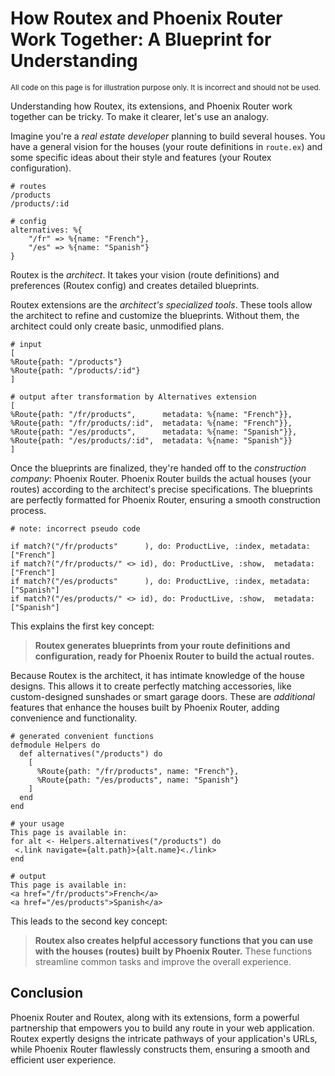# How Routex and Phoenix Router Work Together: A Blueprint for Understanding

<small>
 All code on this page is for illustration purpose only. It is incorrect and
 should not be used.
</small>

Understanding how Routex, its extensions, and Phoenix Router work together can
be tricky. To make it clearer, let's use an analogy.

Imagine you're a *real estate developer* planning to build several houses. You
have a general vision for the houses (your route definitions in `route.ex`) and
some specific ideas about their style and features (your Routex configuration).

```
# routes
/products
/products/:id

# config
alternatives: %{
    "/fr" => %{name: "French"},
    "/es" => %{name: "Spanish"}
}
```

Routex is the *architect*. It takes your vision (route definitions) and
preferences (Routex config) and creates detailed blueprints.

Routex extensions are the *architect's specialized tools*. These tools allow the
architect to refine and customize the blueprints. Without them, the architect
could only create basic, unmodified plans.

```
# input
[
%Route{path: "/products"}
%Route{path: "/products/:id"}
]

# output after transformation by Alternatives extension
[
%Route{path: "/fr/products",      metadata: %{name: "French"}},
%Route{path: "/fr/products/:id",  metadata: %{name: "French"}},
%Route{path: "/es/products",      metadata: %{name: "Spanish"}},
%Route{path: "/es/products/:id",  metadata: %{name: "Spanish"}}
]
```

Once the blueprints are finalized, they're handed off to the *construction
company*: Phoenix Router. Phoenix Router builds the actual houses (your routes)
according to the architect's precise specifications. The blueprints are
perfectly formatted for Phoenix Router, ensuring a smooth construction process.

```
# note: incorrect pseudo code

if match?("/fr/products"      ), do: ProductLive, :index, metadata: ["French"]
if match?("/fr/products/" <> id), do: ProductLive, :show,  metadata: ["French"]
if match?("/es/products"      ), do: ProductLive, :index, metadata: ["Spanish"]
if match?("/es/products/" <> id), do: ProductLive, :show,  metadata: ["Spanish"]
```

This explains the first key concept:

> **Routex generates blueprints from your route definitions and configuration,
> ready for Phoenix Router to build the actual routes.**

Because Routex is the architect, it has intimate knowledge of the house designs.
This allows it to create perfectly matching accessories, like custom-designed
sunshades or smart garage doors. These are *additional* features that enhance
the houses built by Phoenix Router, adding convenience and functionality.

```
# generated convenient functions
defmodule Helpers do
  def alternatives("/products") do
    [
      %Route{path: "/fr/products", name: "French"},
      %Route{path: "/es/products", name: "Spanish"}
    ]
  end
end

# your usage
This page is available in:
for alt <- Helpers.alternatives("/products") do
 <.link navigate={alt.path}>{alt.name}<./link>
end

# output
This page is available in:
<a href="/fr/products">French</a>
<a href="/es/products">Spanish</a>
```

This leads to the second key concept:

> **Routex also creates helpful accessory functions that you can use with the
> houses (routes) built by Phoenix Router.** These functions streamline common
> tasks and improve the overall experience.

## Conclusion
Phoenix Router and Routex, along with its extensions, form a powerful
partnership that empowers you to build any route in your web application. Routex
expertly designs the intricate pathways of your application's URLs, while
Phoenix Router flawlessly constructs them, ensuring a smooth and efficient user
experience.
